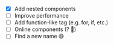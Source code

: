 - [x] Add nested components
- [ ] Improve performance
- [ ] Add function-like tag (e.g. for, if, etc.)
- [ ] Online components (? :eyes:) 
- [ ] Find a new name :sweat_smile:
